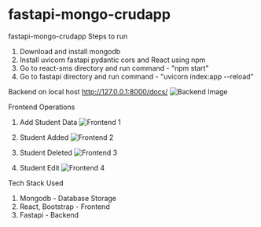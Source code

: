 # fastapi-mongo-crudapp
fastapi-mongo-crudapp
Steps to run
1. Download and install mongodb
2. Install uvicorn fastapi pydantic cors and React using npm
3. Go to react-sms directory and run command - "npm start"
4. Go to fastapi directory and run command - "uvicorn index:app --reload"

Backend on local host http://127.0.0.1:8000/docs/
![Backend Image](https://user-images.githubusercontent.com/97084494/207627589-b5409751-3f72-4d72-b2a9-54563081d35a.jpg)

Frontend 
Operations 
1. Add Student Data
![Frontend 1](https://user-images.githubusercontent.com/97084494/207628032-42f51f0f-c0c3-452b-9d28-232ebd37596c.jpg)

2. Student Added
![Frontend 2](https://user-images.githubusercontent.com/97084494/207628097-100cad22-14ed-4bdf-b20c-bde2d82f61be.jpg)

3. Student Deleted 
![Frontend 3](https://user-images.githubusercontent.com/97084494/207628232-ec8e9e0f-cfd0-4844-8193-8e0df5d03e69.jpg)

4. Student Edit
![Frontend 4](https://user-images.githubusercontent.com/97084494/207628318-ea7afca9-f75b-4a0d-87c1-1a8265663536.jpg)

Tech Stack Used
1. Mongodb - Database Storage 
2. React, Bootstrap - Frontend
3. Fastapi - Backend

